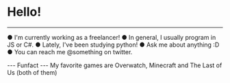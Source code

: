 # Hello!

***

● I'm currently working as a freelancer!
● In general, I usually program in JS or C#.
● Lately, I've been studying python!
● Ask me about anything :D
● You can reach me @something on twitter.

--- Funfact ---
My favorite games are Overwatch, Minecraft and The Last of Us (both of them)

